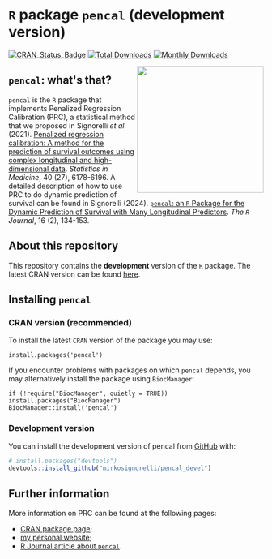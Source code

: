 # `R` package `pencal` (development version)

[![CRAN_Status_Badge](http://www.r-pkg.org/badges/version/pencal)](https://cran.r-project.org/package=pencal)
[![Total Downloads](http://cranlogs.r-pkg.org/badges/grand-total/pencal?color=orange)](http://cranlogs.r-pkg.org/badges/grand-total/pencal)
[![Monthly Downloads](http://cranlogs.r-pkg.org/badges/pencal)](http://cranlogs.r-pkg.org/badges/pencal)

<img src="https://user-images.githubusercontent.com/20061736/162180793-072613f0-a93e-4ef6-b0c4-b8d8a45d770a.png" align="right" alt="" width="250" />

## `pencal`: what's that?

`pencal` is the `R` package that implements Penalized Regression Calibration (PRC), a statistical method that we proposed in Signorelli *et al.* (2021). [Penalized regression calibration: A method for the prediction of survival outcomes using complex longitudinal and high-dimensional data](https://onlinelibrary.wiley.com/doi/10.1002/sim.9178). *Statistics in Medicine*, 40 (27), 6178-6196. A detailed description of how to use PRC to do dynamic prediction of survival can be found in Signorelli (2024). [`pencal`: an `R` Package for the Dynamic Prediction of Survival with Many Longitudinal Predictors](https://journal.r-project.org/articles/RJ-2024-014/). *The `R` Journal*, 16 (2), 134-153.

## About this repository

This repository contains the **development** version of the `R` package. The latest CRAN version can be found [here](https://cran.r-project.org/web/packages/pencal/index.html).

## Installing `pencal`

### CRAN version (recommended)

To install the latest `CRAN` version of the package you may use:

```
install.packages('pencal')
```

If you encounter problems with packages on which `pencal` depends, you may alternatively install the package using `BiocManager`:

```
if (!require("BiocManager", quietly = TRUE)) install.packages("BiocManager")
BiocManager::install('pencal')
```

### Development version

You can install the development version of pencal from [GitHub](https://github.com/) with:

``` r
# install.packages("devtools")
devtools::install_github("mirkosignorelli/pencal_devel")
```

## Further information

More information on PRC can be found at the following pages:
* [CRAN package page](https://cran.r-project.org/web/packages/pencal/index.html);
* [my personal website](https://mirkosignorelli.github.io/r.html);
* [R Journal article about `pencal`](https://journal.r-project.org/articles/RJ-2024-014/).
